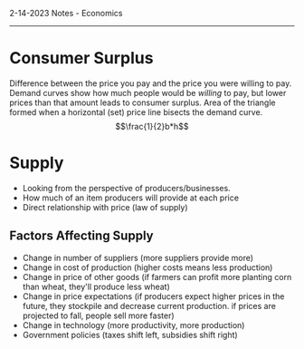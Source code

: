 2-14-2023 Notes - Economics

---

# Consumer Surplus
Difference between the price you pay and the price you were willing to pay. Demand curves show how much people would be *willing* to pay, but lower prices than that amount leads to consumer surplus. Area of the triangle formed when a horizontal (set) price line bisects the demand curve. $$\frac{1}{2}b*h$$

# Supply
- Looking from the perspective of producers/businesses.
- How much of an item producers will provide at each price
- Direct relationship with price (law of supply)

## Factors Affecting Supply
- Change in number of suppliers (more suppliers provide more)
- Change in cost of production (higher costs means less production)
- Change in price of other goods (if farmers can profit more planting corn than wheat, they'll produce less wheat)
- Change in price expectations (if producers expect higher prices in the future, they stockpile and decrease current production. if prices are projected to fall, people sell more faster)
- Change in technology (more productivity, more production)
- Government policies (taxes shift left, subsidies shift right)
